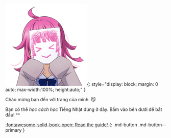 ![welcome](img/welcome.png){:  style="display: block; margin: 0 auto; max-width:100%; height:auto;" }

Chào mừng bạn đến với trang của mình. :smirk_cat:

Bạn có thể *học cách học* Tiếng Nhật đúng ở đây. Bấm vào bên dưới để bắt đầu! ^^
 
[:fontawesome-solid-book-open: Read the guide! ](/guide){: .md-button .md-button--primary }  

